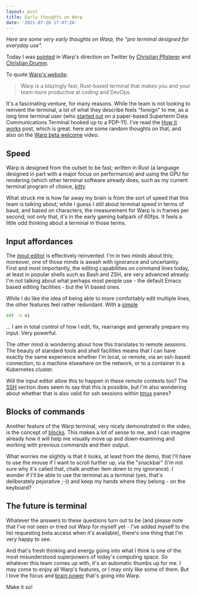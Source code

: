 ```yaml
---
layout: post
title: Early thoughts on Warp
date: '2021-07-20 17:47:26'
---
```


_Here are some very early thoughts on Warp, the "pro terminal designed for everyday use"._

Today I was [pointed](https://twitter.com/Fidschenheimer/status/1417416096131518469) in Warp's direction on Twitter by [Christian Pfisterer](https://twitter.com/Fidschenheimer) and [Christian Drumm](https://twitter.com/ceedee666).

To quote [Warp's website](https://www.warp.dev/):

> Warp is a blazingly fast, Rust-based terminal that makes you and your team more productive at coding and DevOps.

It's a fascinating venture, for many reasons. While the team is not looking to reinvent the terminal, a lot of what they describe feels "foreign" to me, as a long time terminal user (who [started out](https://qmacro.org/2020/11/03/computer-unit-1979/) on a paper-based Superterm Data Communications Terminal hooked up to a PDP-11). I've read the [How it works](https://blog.warp.dev/how-warp-works/) post, which is great. here are some random thoughts on that, and also on the [Warp beta welcome](https://youtu.be/X0LzWAVlOC0) video.

## Speed

Warp is designed from the outset to be fast; written in Rust (a language designed in part with a major focus on performance) and using the GPU for rendering (which other terminal software already does, such as my current terminal program of choice, [kitty](https://sw.kovidgoyal.net/kitty/)

What struck me is how far away my brain is from the sort of speed that this team is talking about; while I guess I still about terminal speed in terms of baud, and based on characters, the measurement for Warp is in frames per second; not only that, it's in the early gaming ballpark of 60fps. It feels a little odd thinking about a terminal in those terms.

## Input affordances

The [input editor](https://docs.warp.dev/features/the-input-editor) is effectively reinvented. I'm in two minds about this; moreover, one of those minds is awash with ignorance and uncertainty. First and most importantly, the editing capabilities on command lines today, at least in popular shells such as Bash and ZSH, are very advanced already. I'm not talking about what perhaps most people use - the default Emacs based editing facilities - but the Vi based ones.

While I do like the idea of being able to more comfortably edit multiple lines, the other features feel rather redundant. With a [simple](https://github.com/qmacro/dotfiles/blob/master/bashrc.d/00-shell.sh#L1)

```bash
set -o vi
```

... I am in total control of how I edit, fix, rearrange and generally prepare my input. Very powerful.

The other mind is wondering about how this translates to remote sessions. The beauty of standard tools and shell facilities means that I can have exactly the same experience whether I'm local, or remote, via an ssh-based connection, to a machine elsewhere on the network, or to a container in a Kubernetes cluster.

Will the input editor allow this to happen in these remote contexts too? The [SSH](https://docs.warp.dev/features/ssh) section does seem to say that this is possible, but I'm also wondering about whether that is also valid for ssh sessions within [tmux](https://github.com/tmux/tmux/wiki) panes?

## Blocks of commands

Another feature of the Warp terminal, very nicely demonstrated in the video, is the concept of [blocks](https://docs.warp.dev/features/blocks). This makes a lot of sense to me, and I can imagine already how it will help me visually move up and down examining and working with previous commands and their output.

What worries me slightly is that it looks, at least from the demo, that I'll have to use the mouse if I want to scroll further up, via the "snackbar" (I'm not sure why it's called that, chalk another item down to my ignorance). I wonder if I'll be able to use the terminal as a terminal (yes, that's deliberately pejorative ;-)) and keep my hands where they belong - on the keyboard?

## The future is terminal

Whatever the answers to these questions turn out to be (and please note that I've not seen or tried out Warp for myself yet - I've added myself to the list requesting beta access when it's available), there's one thing that I'm very happy to see.

And that's fresh thinking and energy going into what I think is one of the most misunderstood superpowers of today's computing space. So whatever this team comes up with, it's an automatic thumbs up for me. I may come to enjoy all Warp's features, or I may only like some of them. But I love the focus and [brain power](https://www.warp.dev/about-us) that's going into Warp.

Make it so!
